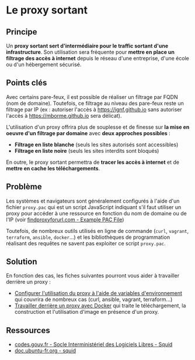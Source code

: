 # Le proxy sortant

## Principe

Un **proxy sortant sert d'intermédiaire pour le traffic sortant d'une infrastructure**. Son utilisation sera fréquente pour **mettre en place un filtrage des accès à internet** depuis le réseau d'une entreprise, d'une école ou d'un hébergement sécurisé.

## Points clés

Avec certains pare-feux, il est possible de réaliser un filtrage par FQDN (nom de domaine). Toutefois, ce filtrage au niveau des pare-feux reste un filtrage par IP (ex : autoriser l'accès à https://ignf.github.io sans autoriser l'accès à https://mborme.github.io sera délicat).

L'utilisation d'un proxy offrira plus de souplesse et de finesse sur **la mise en oeuvre d'un filtrage par domaine** avec **deux approches possibles** :

* **Filtrage en liste blanche** (seuls les sites autorisés sont accessibles)
* **Filtrage en liste noire** (seuls les sites interdits sont bloqués)

En outre, le proxy sortant permettra de **tracer les accès à internet** et de **mettre en cache les téléchargements**.

## Problème

Les systèmes et navigateurs sont généralement configurés à l'aide d'un fichier `proxy.pac` qui est un script JavaScript indiquant s'il faut utiliser un proxy pour accéder à une ressource en fonction du nom de domaine ou de l'IP (voir [findproxyforurl.com - Example PAC File](https://findproxyforurl.com/example-pac-file/))

Toutefois, de nombreux outils utilisés en ligne de commande (`curl`, `vagrant`, `terraform`, `ansible`, `docker`...) et les bibliothèques de programmation réalisant des requêtes ne savent pas exploiter ce script `proxy.pac`.

## Solution

En fonction des cas, les fiches suivantes pourront vous aider à travailler derrière un proxy :

* [Configurer l'utilisation du proxy à l'aide de variables d'environnement](proxy-env-vars.md) qui couvrira de nombreux cas (curl, ansible, vagrant, terraform...)
* [Travailler derrière un proxy avec Docker](proxy-docker.md) qui traite le téléchargement, la construction et l'utilisation d'image en présence d'un proxy.


## Ressources

* [codes.gouv.fr - Socle Interministériel des Logiciels Libres - Squid](https://code.gouv.fr/sill/detail?name=Squid)
* [doc.ubuntu-fr.org - squid](https://doc.ubuntu-fr.org/squid)

